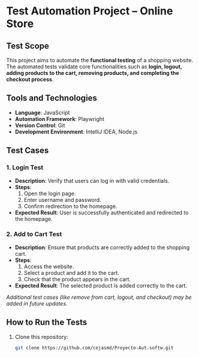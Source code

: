 # Test Automation Project – Online Store

## Test Scope
This project aims to automate the **functional testing** of a shopping website. The automated tests validate core functionalities such as **login, logout, adding products to the cart, removing products, and completing the checkout process**.

## Tools and Technologies
- **Language**: JavaScript  
- **Automation Framework**: Playwright  
- **Version Control**: Git  
- **Development Environment**: IntelliJ IDEA, Node.js  

## Test Cases

### 1. Login Test
- **Description**: Verify that users can log in with valid credentials.
- **Steps**:
  1. Open the login page.
  2. Enter username and password.
  3. Confirm redirection to the homepage.
- **Expected Result**: User is successfully authenticated and redirected to the homepage.

### 2. Add to Cart Test
- **Description**: Ensure that products are correctly added to the shopping cart.
- **Steps**:
  1. Access the website.
  2. Select a product and add it to the cart.
  3. Check that the product appears in the cart.
- **Expected Result**: The selected product is added correctly to the cart.

*Additional test cases (like remove from cart, logout, and checkout) may be added in future updates.*

## How to Run the Tests

1. Clone this repository:
   ```bash
   git clone https://github.com/cejasmd/Proyecto-Aut.softw.git
